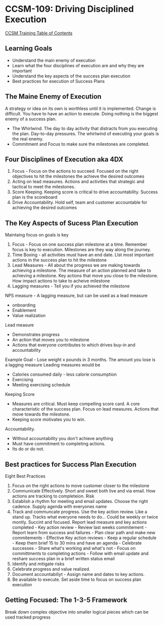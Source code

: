 # CCSM-109: Driving Disciplined Execution

[CCSM Training Table of Contents](https://github.com/pslucas0212/CCSM-Training/)

## Learning Goals
- Understand the main enemy of execution
- Learn what the four disciplines of execution are and why they are important
- Understand the key aspects of the success plan execution
- Best practices for execution of Success Plans

## The Maine Enemy of Execution
A strategy or idea on its own is worthless until it is implemented.  Change is difficult.  You have to have an action to execute.  Doing nothing is the biggest enemy of a success plan.

- The Whirlwind.  The day to day activity that distracts from you executing the plan. Day-to-day pressures.  The whirlwind of executing your goals is the real enemy.
- Commitment and Focus to make sure the milestones are completed.

## Four Disciplines of Execution aka 4DX
1. Focus - Focus on the actions to succeed.  Focused on the right objectives to hit the milestones the achieve the desired outcomes
2. Acting on lead measures.  Actions and activities that strategic and tactical to meet the milestones.
3. Score Keeping.  Keeping score is critical to drive accountability.  Success plan is the scoreboard
4. Drive Accountability.  Hold self, team and customer accountable for achieving the desired outcomes


## The Key Aspects of Sucess Plan Execution
Maintaing focus on goals is key

1. Focus - Focus on one success plan milestone at a time. Remember focus is key to execution.  Milestones are they way along the journey.
2. Time Boxing - all activities must have an end date.  LIst most important actions in the success plan to hit the milestone
3. Lead Measures - All about the progress we are making towards achieving a milestone.  The measure of an action planned and take to achieving a milestone.  Key actions that move you close to the milestone.  How impact actions to take to acheive milestone
4. Lagging measures - Tell you if you achieved the milestone

NPS measure - A lagging measure, but can be used as a lead measure
- onboarding
- Enablement
- Value realization

Lead measure
- Demonstrates progress
- An action that moves you to milestone
- Actions that everyone contributes to which drives buy-in and accountability

Example
Goal - Lose weight x pounds in 3 months.  The amount you lose is a lagging measure
Leading measures would be
- Calories consumed daily - less calorie consumption
- Exercising
- Meeting exercising schedule

Keeping Score
- Measures are critical.  Must keep compelling score card.  A core characteristic of the success plan.  Focus on lead measures.  Actions that move towards the milestone.
- Keeping score motivates you to win.

Accountability.  
- Without accountability you don't achieve anything
- Must have commitment to completing actions.
- Its do or do not.

## Best practices for Success Plan Execution

Eight Best Practices
1. Focus on the right actions to move customer closer to the milestone
2. Communicate Effectively.  Short and sweet both live and via email.  How actions are tracking to completeion.  Risk
3. Establish a rhythm for meeting and email updates.  Choose the right cadence. Supply agenda with everyones name
4. Track and communcate progress.  Use the key action review.  Like a stand up.  Tracks what everyone needs to do...  Could be weekly or twice montly.  Succint and focused.  Report lead measure and key actions completed
        - Key action review
              - Review last weeks commitement
             - Report learn from success and failures
             - Plan clear path and make new commitements
         - Effective Key action reviews
             -  Keep a regular schedule
             - Keep them brief 15 to 30 mins and have an agenda
             - Celebrate successes
             - Share what's working and what's not
             - Focus on committments to completing actions
             - Follow with email update and reshare success plan in a brief written status email
5. Identify and mitigate risks
6. Celebrate progress and value realized.
7. Document accountabiliyt - Assign name and dates to key actions.
8. Be available to execute.  Set aside time to focus on success plan execution

## Getting Focused: The 1-3-5 Framework
Break down complex objective into smaller logical pieces which can be used tracked progress

